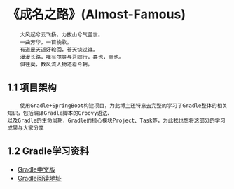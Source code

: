 # 《成名之路》(Almost-Famous)

```
    大风起兮云飞扬，力拔山兮气盖世。
    一曲芳华，一首挽歌。
    有道是天道好轮回，苍天饶过谁。
    漫漫长路，唯有尔等与吾同行，喜也，幸也。
    俱往矣，数风流人物还看今朝。
```

## 1.1 项目架构

~~~
    使用Gradle+SpringBoot构建项目，为此博主还特意去完整的学习了Gradle整体的相关知识，包括编译Gradle脚本的Groovy语法、
以及Gradle的生命周期，Gradle的核心模块Project、Task等，为此我也想将这部分的学习成果与大家分享    
~~~    

## 1.2 Gradle学习资料

* [Gradle中文版](https://github.com/DONGChuan/GradleUserGuide)
* [Gradle阅读地址](https://dongchuan.gitbooks.io/gradle-user-guide-/)
    